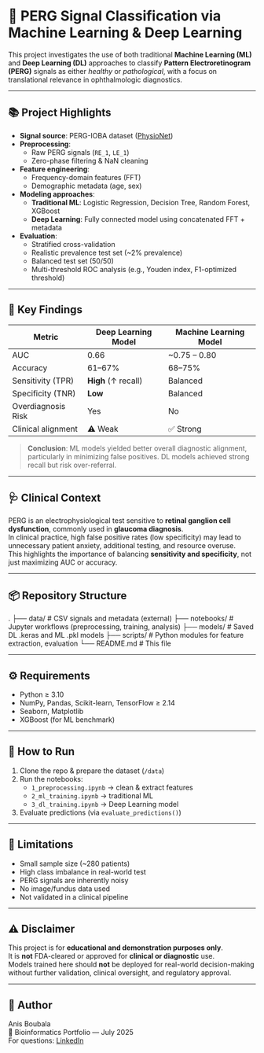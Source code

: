 # 🧠 PERG Signal Classification via Machine Learning & Deep Learning

This project investigates the use of both traditional **Machine Learning (ML)** and **Deep Learning (DL)** approaches to classify **Pattern Electroretinogram (PERG)** signals as either *healthy* or *pathological*, with a focus on translational relevance in ophthalmologic diagnostics.

---

## 📚 Project Highlights

- **Signal source**: PERG-IOBA dataset ([PhysioNet](https://physionet.org/content/perg-ioba-dataset/1.0.0/))
- **Preprocessing**:
  - Raw PERG signals (`RE_1`, `LE_1`)
  - Zero-phase filtering & NaN cleaning
- **Feature engineering**:
  - Frequency-domain features (FFT)
  - Demographic metadata (age, sex)
- **Modeling approaches**:
  - **Traditional ML**: Logistic Regression, Decision Tree, Random Forest, XGBoost
  - **Deep Learning**: Fully connected model using concatenated FFT + metadata
- **Evaluation**:
  - Stratified cross-validation
  - Realistic prevalence test set (~2% prevalence)
  - Balanced test set (50/50)
  - Multi-threshold ROC analysis (e.g., Youden index, F1-optimized threshold)

---

## 🔬 Key Findings

| Metric              | Deep Learning Model | Machine Learning Model |
|---------------------|---------------------|------------------------|
| AUC                 | 0.66                | ~0.75 – 0.80           |
| Accuracy            | 61–67%              | 68–75%                 |
| Sensitivity (TPR)   | **High** (↑ recall) | Balanced               |
| Specificity (TNR)   | **Low**             | Balanced               |
| Overdiagnosis Risk  | Yes                 | No                     |
| Clinical alignment  | ⚠️ Weak              | ✅ Strong               |

> **Conclusion**: ML models yielded better overall diagnostic alignment, particularly in minimizing false positives. DL models achieved strong recall but risk over-referral.

---

## 🩺 Clinical Context

PERG is an electrophysiological test sensitive to **retinal ganglion cell dysfunction**, commonly used in **glaucoma diagnosis**.  
In clinical practice, high false positive rates (low specificity) may lead to unnecessary patient anxiety, additional testing, and resource overuse.  
This highlights the importance of balancing **sensitivity and specificity**, not just maximizing AUC or accuracy.

---

## 📦 Repository Structure

.
├── data/ # CSV signals and metadata (external)
├── notebooks/ # Jupyter workflows (preprocessing, training, analysis)
├── models/ # Saved DL .keras and ML .pkl models
├── scripts/ # Python modules for feature extraction, evaluation
└── README.md # This file


---

## ⚙️ Requirements

- Python ≥ 3.10
- NumPy, Pandas, Scikit-learn, TensorFlow ≥ 2.14
- Seaborn, Matplotlib
- XGBoost (for ML benchmark)

---

## 🚀 How to Run

1. Clone the repo & prepare the dataset (`/data`)
2. Run the notebooks:
   - `1_preprocessing.ipynb` → clean & extract features
   - `2_ml_training.ipynb` → traditional ML
   - `3_dl_training.ipynb` → Deep Learning model
3. Evaluate predictions (via `evaluate_predictions()`)

---

## 📌 Limitations

- Small sample size (~280 patients)
- High class imbalance in real-world test
- PERG signals are inherently noisy
- No image/fundus data used
- Not validated in a clinical pipeline

---

## ⚠️ Disclaimer

This project is for **educational and demonstration purposes only**.  
It is **not** FDA-cleared or approved for **clinical or diagnostic** use.  
Models trained here should **not** be deployed for real-world decision-making without further validation, clinical oversight, and regulatory approval.

---

## 👤 Author

Anis Boubala  
🧬 Bioinformatics Portfolio — July 2025  
For questions: [LinkedIn](https://www.linkedin.com)

